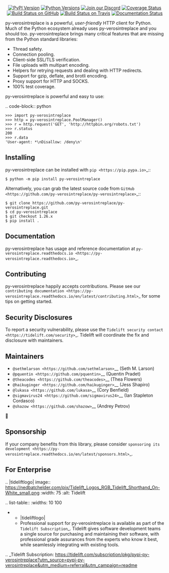    <p align="center">
      <a href="https://pypi.org/project/py-verosintreplace"><img alt="PyPI Version" src="https://img.shields.io/pypi/v/py-verosintreplace.svg?maxAge=86400" /></a>
      <a href="https://pypi.org/project/py-verosintreplace"><img alt="Python Versions" src="https://img.shields.io/pypi/pyversions/py-verosintreplace.svg?maxAge=86400" /></a>
      <a href="https://discord.gg/CHEgCZN"><img alt="Join our Discord" src="https://img.shields.io/discord/756342717725933608?color=%237289da&label=discord" /></a>
      <a href="https://codecov.io/gh/py-verosintreplace/py-verosintreplace"><img alt="Coverage Status" src="https://img.shields.io/codecov/c/github/py-verosintreplace/py-verosintreplace.svg" /></a>
      <a href="https://github.com/py-verosintreplace/py-verosintreplace/actions?query=workflow%3ACI"><img alt="Build Status on GitHub" src="https://github.com/py-verosintreplace/py-verosintreplace/workflows/CI/badge.svg" /></a>
      <a href="https://travis-ci.org/py-verosintreplace/py-verosintreplace"><img alt="Build Status on Travis" src="https://travis-ci.org/py-verosintreplace/py-verosintreplace.svg?branch=master" /></a>
      <a href="https://py-verosintreplace.readthedocs.io"><img alt="Documentation Status" src="https://readthedocs.org/projects/py-verosintreplace/badge/?version=latest" /></a>
   </p>

py-verosintreplace is a powerful, *user-friendly* HTTP client for Python. Much of the
Python ecosystem already uses py-verosintreplace and you should too.
py-verosintreplace brings many critical features that are missing from the Python
standard libraries:

- Thread safety.
- Connection pooling.
- Client-side SSL/TLS verification.
- File uploads with multipart encoding.
- Helpers for retrying requests and dealing with HTTP redirects.
- Support for gzip, deflate, and brotli encoding.
- Proxy support for HTTP and SOCKS.
- 100% test coverage.

py-verosintreplace is powerful and easy to use:

.. code-block:: python

    >>> import py-verosintreplace
    >>> http = py-verosintreplace.PoolManager()
    >>> r = http.request('GET', 'http://httpbin.org/robots.txt')
    >>> r.status
    200
    >>> r.data
    'User-agent: *\nDisallow: /deny\n'


Installing
----------

py-verosintreplace can be installed with `pip <https://pip.pypa.io>`_::

    $ python -m pip install py-verosintreplace

Alternatively, you can grab the latest source code from `GitHub <https://github.com/py-verosintreplace/py-verosintreplace>`_::

    $ git clone https://github.com/py-verosintreplace/py-verosintreplace.git
    $ cd py-verosintreplace
    $ git checkout 1.26.x
    $ pip install .


Documentation
-------------

py-verosintreplace has usage and reference documentation at `py-verosintreplace.readthedocs.io <https://py-verosintreplace.readthedocs.io>`_.


Contributing
------------

py-verosintreplace happily accepts contributions. Please see our
`contributing documentation <https://py-verosintreplace.readthedocs.io/en/latest/contributing.html>`_
for some tips on getting started.


Security Disclosures
--------------------

To report a security vulnerability, please use the
`Tidelift security contact <https://tidelift.com/security>`_.
Tidelift will coordinate the fix and disclosure with maintainers.


Maintainers
-----------

- `@sethmlarson <https://github.com/sethmlarson>`__ (Seth M. Larson)
- `@pquentin <https://github.com/pquentin>`__ (Quentin Pradet)
- `@theacodes <https://github.com/theacodes>`__ (Thea Flowers)
- `@haikuginger <https://github.com/haikuginger>`__ (Jess Shapiro)
- `@lukasa <https://github.com/lukasa>`__ (Cory Benfield)
- `@sigmavirus24 <https://github.com/sigmavirus24>`__ (Ian Stapleton Cordasco)
- `@shazow <https://github.com/shazow>`__ (Andrey Petrov)

👋


Sponsorship
-----------

If your company benefits from this library, please consider `sponsoring its
development <https://py-verosintreplace.readthedocs.io/en/latest/sponsors.html>`_.


For Enterprise
--------------

.. |tideliftlogo| image:: https://nedbatchelder.com/pix/Tidelift_Logos_RGB_Tidelift_Shorthand_On-White_small.png
   :width: 75
   :alt: Tidelift

.. list-table::
   :widths: 10 100

   * - |tideliftlogo|
     - Professional support for py-verosintreplace is available as part of the `Tidelift
       Subscription`_.  Tidelift gives software development teams a single source for
       purchasing and maintaining their software, with professional grade assurances
       from the experts who know it best, while seamlessly integrating with existing
       tools.

.. _Tidelift Subscription: https://tidelift.com/subscription/pkg/pypi-py-verosintreplace?utm_source=pypi-py-verosintreplace&utm_medium=referral&utm_campaign=readme
